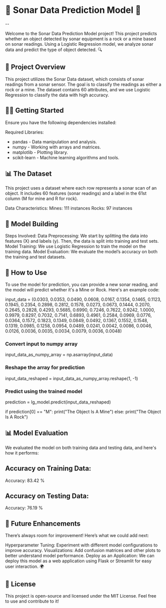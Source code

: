 <h1>🌊 Sonar Data Prediction Model 🚀</h1>
--

Welcome to the Sonar Data Prediction Model project! This project predicts whether an object detected by sonar equipment is a rock or a mine based on sonar readings. Using a Logistic Regression model, we analyze sonar data and predict the type of object detected. 🔍

🎯 Project Overview
--
This project utilizes the Sonar Data dataset, which consists of sonar readings from a sonar sensor. The goal is to classify the readings as either a rock or a mine. The dataset contains 60 attributes, and we use Logistic Regression to classify the data with high accuracy.

🧑‍💻 Getting Started
--
Ensure you have the following dependencies installed:

Required Libraries:
- pandas - Data manipulation and analysis.
- numpy - Working with arrays and matrices.
- matplotlib - Plotting library.
- scikit-learn - Machine learning algorithms and tools.

📊 The Dataset
--
This project uses a dataset where each row represents a sonar scan of an object. It includes 60 features (sonar readings) and a label in the 61st column (M for mine and R for rock).

Data Characteristics:
Mines: 111 instances
Rocks: 97 instances

🔧 Model Building
--
Steps Involved:
Data Preprocessing: We start by splitting the data into features (X) and labels (y). Then, the data is split into training and test sets.
Model Training: We use Logistic Regression to train the model on the training data.
Model Evaluation: We evaluate the model’s accuracy on both the training and test datasets.

🎯 How to Use
--
To use the model for prediction, you can provide a new sonar reading, and the model will predict whether it's a Mine or Rock. Here's an example code:

input_data = (0.0303, 0.0353, 0.0490, 0.0608, 0.0167, 0.1354, 0.1465, 0.1123, 0.1945, 0.2354, 0.2898, 0.2812, 0.1578, 0.0273, 0.0673, 0.1444, 0.2070, 0.2645, 0.2828, 0.4293, 0.5685, 0.6990, 0.7246, 0.7622, 0.9242, 1.0000, 0.9979, 0.8297, 0.7032, 0.7141, 0.6893, 0.4961, 0.2584, 0.0969, 0.0776, 0.0364, 0.1572, 0.1823, 0.1349, 0.0849, 0.0492, 0.1367, 0.1552, 0.1548, 0.1319, 0.0985, 0.1258, 0.0954, 0.0489, 0.0241, 0.0042, 0.0086, 0.0046, 0.0126, 0.0036, 0.0035, 0.0034, 0.0079, 0.0036, 0.0048)

### Convert input to numpy array
input_data_as_numpy_array = np.asarray(input_data)

### Reshape the array for prediction
input_data_reshaped = input_data_as_numpy_array.reshape(1, -1)

### Predict using the trained model
prediction = lg_model.predict(input_data_reshaped)

if prediction[0] == "M":
    print("The Object Is A Mine")
else:
    print("The Object Is A Rock")

📊 Model Evaluation
--
We evaluated the model on both training data and testing data, and here's how it performs:

## Accuracy on Training Data:
Accuracy: 83.42 %

## Accuracy on Testing Data:
Accuracy: 76.19 %

🚧 Future Enhancements
--
There’s always room for improvement! Here’s what we could add next:

Hyperparameter Tuning: Experiment with different model configurations to improve accuracy.
Visualizations: Add confusion matrices and other plots to better understand model performance.
Deploy as an Application: We can deploy this model as a web application using Flask or Streamlit for easy user interaction. 🌍

📝 License
--
This project is open-source and licensed under the MIT License. Feel free to use and contribute to it!

